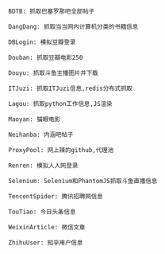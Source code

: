 ```
BDTB: 抓取巴塞罗那吧全部帖子
```
```
DangDang: 抓取当当网内计算机分类的书籍信息
```
```
DBLogin: 模拟豆瓣登录
```
```
Douban: 抓取豆瓣电影250
```
```
Douyu: 抓取斗鱼主播图片并下载
```
```
ITJuzi: 抓取ITJuzi信息,redis分布式抓取
```
```
Lagou: 抓取python工作信息,JS渲染
```
```
Maoyan: 猫眼电影
```
```
Neihanba: 内涵吧帖子
```
```
ProxyPool: 网上辣的github,代理池
```
```
Renren: 模拟人人网登录
```
```
Selenium: Selenium和PhantomJS抓取斗鱼直播信息
```
```
TencentSpider: 腾讯招聘网信息
```
```
TouTiao: 今日头条信息
```
```
WeixinArticle: 微信文章
```
```
ZhihuUser: 知乎用户信息
```









